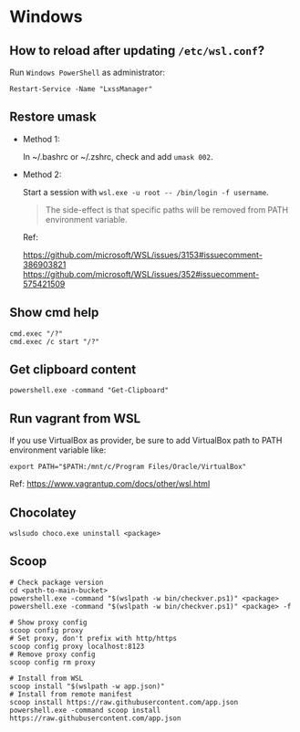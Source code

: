 # Windows

## How to reload after updating `/etc/wsl.conf`?

Run `Windows PowerShell` as administrator:

```
Restart-Service -Name "LxssManager"
```

## Restore umask

* Method 1:

  In ~/.bashrc or ~/.zshrc, check and add `umask 002`.

* Method 2:

  Start a session with `wsl.exe -u root -- /bin/login -f username`.

  > The side-effect is that specific paths will be removed from PATH environment variable.

  Ref:

  https://github.com/microsoft/WSL/issues/3153#issuecomment-386903821
  https://github.com/microsoft/WSL/issues/352#issuecomment-575421509

## Show cmd help

```
cmd.exec "/?"
cmd.exec /c start "/?"
```

## Get clipboard content

```
powershell.exe -command "Get-Clipboard"
```

## Run vagrant from WSL

If you use VirtualBox as provider, be sure to add VirtualBox path to PATH environment variable like:

```
export PATH="$PATH:/mnt/c/Program Files/Oracle/VirtualBox"
```

Ref: https://www.vagrantup.com/docs/other/wsl.html

## Chocolatey

```
wslsudo choco.exe uninstall <package>
```

## Scoop

```
# Check package version
cd <path-to-main-bucket>
powershell.exe -command "$(wslpath -w bin/checkver.ps1)" <package>
powershell.exe -command "$(wslpath -w bin/checkver.ps1)" <package> -f

# Show proxy config
scoop config proxy
# Set proxy, don't prefix with http/https
scoop config proxy localhost:8123
# Remove proxy config
scoop config rm proxy

# Install from WSL
scoop install "$(wslpath -w app.json)"
# Install from remote manifest
scoop install https://raw.githubusercontent.com/app.json
powershell.exe -command scoop install https://raw.githubusercontent.com/app.json
```
